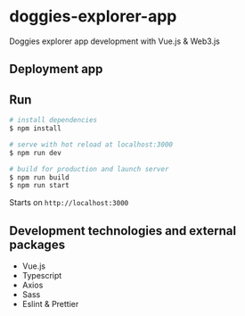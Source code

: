 # doggies-explorer-app

Doggies explorer app development with Vue.js & Web3.js

## Deployment app

## Run

```bash
# install dependencies
$ npm install

# serve with hot reload at localhost:3000
$ npm run dev

# build for production and launch server
$ npm run build
$ npm run start
```

Starts on `http://localhost:3000`

## Development technologies and external packages

- Vue.js
- Typescript
- Axios
- Sass
- Eslint & Prettier
